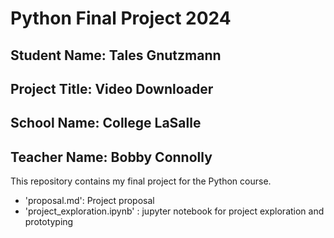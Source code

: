 # Python Final Project 2024

## Student Name: Tales Gnutzmann

## Project Title: Video Downloader

## School Name: College LaSalle

## Teacher Name: Bobby Connolly

This repository contains my final project for the Python course.

- 'proposal.md': Project proposal
- 'project_exploration.ipynb' : jupyter notebook for project exploration and prototyping
